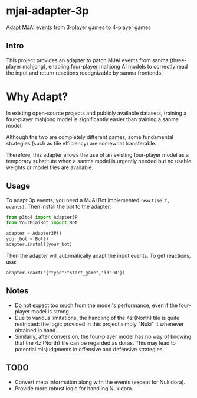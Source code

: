 # mjai-adapter-3p

Adapt MJAI events from 3-player games to 4-player games

## Intro

This project provides an adapter to patch MJAI events from sanma (three-player mahjong), enabling four-player mahjong AI models to correctly read the input and return reactions recognizable by sanma frontends.

# Why Adapt?

In existing open-source projects and publicly available datasets, training a four-player mahjong model is significantly easier than training a sanma model.

Although the two are completely different games, some fundamental strategies (such as tile efficiency) are somewhat transferable.

Therefore, this adapter allows the use of an existing four-player model as a temporary substitute when a sanma model is urgently needed but no usable weights or model files are available.

## Usage

To adapt 3p events, you need a MJAI Bot implemented `react(self, events)`. Then install the bot to the adapter:

```python
from p3to4 import Adapter3P
from YourMjaiBot import Bot

adapter = Adapter3P()
your_bot = Bot()
adapter.install(your_bot)
```

Then the adapter will automatically adapt the input events. To get reactions, use:

```
adapter.react('{"type":"start_game","id":0'})
```

## Notes

- Do not expect too much from the model's performance, even if the four-player model is strong.
- Due to various limitations, the handling of the 4z (North) tile is quite restricted: the logic provided in this project simply "Nuki" it whenever obtained in hand.
- Similarly, after conversion, the four-player model has no way of knowing that the 4z (North) tile can be regarded as doras. This may lead to potential misjudgments in offensive and defensive strategies.

## TODO
- Convert meta information along with the events (except for Nukidora).
- Provide more robust logic for handling Nukidora.
